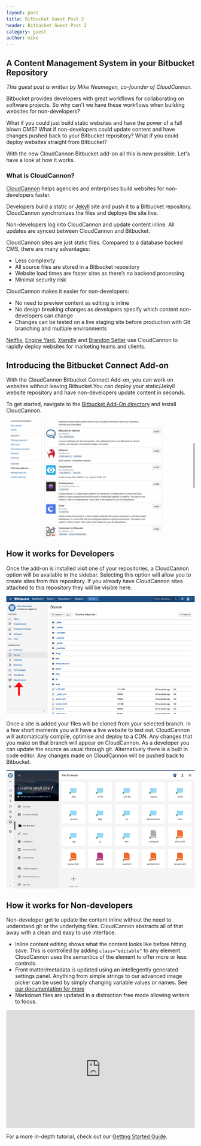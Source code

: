 ```yaml
---
layout: post
title: Bitbucket Guest Post 2
header: Bitbucket Guest Post 2
category: guest
author: mike
---
```


## A Content Management System in your Bitbucket Repository

*This guest post is written by Mike Neumegen, co-founder of CloudCannon.*

Bitbucket provides developers with great workflows for collaborating on software projects. So why can't we have these workflows when building websites for non-developers?

What if you could just build static websites and have the power of a full blown CMS? What if non-developers could update content and have changes pushed back to your Bitbucket repository? What if you could deploy websites straight from Bitbucket?

With the new CloudCannon Bitbucket add-on all this is now possible. Let's have a look at how it works.

### What is CloudCannon?

[CloudCannon](http://cloudcannon.com) helps agencies and enterprises build websites for non-developers faster.

Developers build a static or [Jekyll](http://jekyllrb.com) site and push it to a Bitbucket repository. CloudCannon synchronizes the files and deploys the site live.

Non-developers log into CloudCannon and update content inline. All updates are synced between CloudCannon and Bitbucket.

CloudCannon sites are just static files. Compared to a database backed CMS, there are many advantages:

* Less complexity
* All source files are stored in a Bitbucket repository
* Website load times are  faster sites as there’s no backend processing
* Minimal security risk


CloudCannon makes it easier for non-developers:

* No need to preview content as editing is inline
* No design breaking changes as developers specify which content non-developers can change
* Changes can be tested on a live staging site before production with Git branching and multiple environments


[Netflix](http://cloudcannon.com/customers/netflix/), [Engine Yard](http://cloudcannon.com/customers/engine-yard/), [Xtendly](http://cloudcannon.com/customers/xtendly/) and [Brandon Setter](http://cloudcannon.com/customers/brandon-setter/) use CloudCannon to rapidly deploy websites for marketing teams and clients.

## Introducing the Bitbucket Connect Add-on

With the CloudCannon Bitbucket Connect Add-on, you can work on websites without leaving Bitbucket.You can deploy your static/Jekyll website repository and have non-developers update content in seconds.

To get started, navigate to the [Bitbucket Add-On directory](https://bitbucket.org/account/user/mikeneumegen/addon-directory) and install CloudCannon.

![](/uploads/versions/list---x----1000-625x---.png)

## How it works for Developers

Once the add-on is installed visit one of your repositories, a CloudCannon option will be available in the sidebar. Selecting this option will allow you to create sites from this repository. If you already have CloudCannon sites attached to this repository they will be visible here.​

![](/uploads/versions/bb-source---x----900-563x---.png)

Once a site is added your files will be cloned from your selected branch. In a few short moments you will have a live website to test out. CloudCannon will automatically compile, optimise and deploy to a CDN. Any changes that you make on that branch will appear on CloudCannon. As a developer you can update the source as usual through git. Alternatively there is a built in code editor. Any changes made on CloudCannon will be pushed back to Bitbucket.​

![](/uploads/versions/screen-shot-2015-09-28-at-1.12.43-am---x----900-563x---.png)

## How it works for Non-developers

Non-developer get to update the content inline without the need to understand git or the underlying files. CloudCannon abstracts all of that away with a clean and easy to use interface.​

* Inline content editing shows what the content looks like before hitting save. This is controlled by adding `class="editable"` to any element. CloudCannon uses the semantics of the element to offer more or less controls.
* Front matter/metadata is updated using an intellegently generated settings panel. Anything from simple strings to our advanced image picker can be used by simply changing variable values or names. See [our documentation for more](http://docs.cloudcannon.com/editing/front-matter/)
* Markdown files are updated in a distraction free mode allowing writers to focus.


<style type="text/css">.embed-container { position: relative; padding-bottom: 62.5%; height: 0; overflow: hidden; max-width: 100%; } .embed-container iframe, .embed-container object, .embed-container embed { position: absolute; top: 0; left: 0; width: 100%; height: 100%; }</style>

<div class="embed-container"><iframe src="https://www.youtube.com/embed/AgbVpvk6sV8" frameborder="0" autohide="1" controls="0" modestbranding="1" rel="0" showinfo="0"></iframe></div>

For a more in-depth tutorial, check out our [Getting Started Guide](http://docs.cloudcannon.com/getting_started/introduction/).